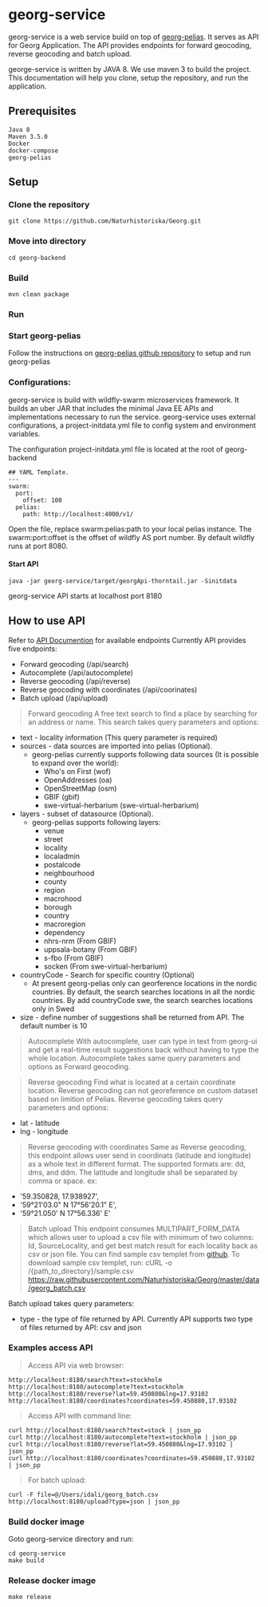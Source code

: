 # georg-service
georg-service is a web service build on top of [georg-pelias](https://github.com/Naturhistoriska/georg-pelias.git). It serves as API for Georg Application. The API provides endpoints for forward geocoding, reverse geocoding and batch upload.

george-service is written by JAVA 8. We use maven 3 to build the project.
This documentation will help you clone, setup the repository, and run the application.
## Prerequisites
```
Java 8
Maven 3.5.0
Docker
docker-compose
georg-pelias
```
## Setup
### Clone the repository
```
git clone https://github.com/Naturhistoriska/Georg.git
```
### Move into directory
```
cd georg-backend
```
### Build
```
mvn clean package
```
### Run
### Start georg-pelias
Follow the instructions on [georg-pelias github repository](https://github.com/Naturhistoriska/georg-pelias) to setup and run georg-pelias
### Configurations:
georg-service is build with wildfly-swarm microservices framework. It builds an uber JAR that includes the minimal Java EE APIs and implementations necessary to run the service. georg-service uses external configurations, a project-initdata.yml file to config system and environment variables.

The configuration project-initdata.yml file is located at the root of georg-backend

```
## YAML Template.
---
swarm:
  port:
    offset: 100
  pelias:
    path: http://localhost:4000/v1/
```
Open the file, replace swarm:pelias:path to your local pelias instance. The swarm:port:offset is the offset of wildfly AS port number. By default wildfly runs at port 8080.

#### Start API
```
java -jar georg-service/target/georgApi-thorntail.jar -Sinitdata
```
georg-service API starts at localhost port 8180
## How to use API
Refer to [API Documention](https://georg.nrm.se/swagger-ui/index.html?url=/api/swagger.json) for available endpoints
Currently API provides five endpoints:
* Forward geocoding (/api/search)
* Autocomplete (/api/autocomplete)
* Reverse geocoding (/api/reverse)
* Reverse geocoding with coordinates (/api/coorinates)
* Batch upload (/api/upload)
> Forward geocoding
A free text search to find a place by searching for an address or name.
This search takes query parameters and options:
* text - locality information (This query parameter is required)
* sources - data sources are imported into pelias (Optional).
    * georg-pelias currently supports following data sources (It is possible to expand over the world):
        * Who's on First (wof)
        * OpenAddresses (oa)
        * OpenStreetMap (osm)
        * GBIF (gbif)
        * swe-virtual-herbarium (swe-virtual-herbarium)
* layers - subset of datasource (Optional).
    * georg-pelias supports following layers:
        * venue
        * street
        * locality
        * localadmin
        * postalcode
        * neighbourhood
        * county
        * region
        * macrohood
        * borough
        * country
        * macroregion
        * dependency
        * nhrs-nrm (From GBIF)
        * uppsala-botany (From GBIF)
        * s-fbo (From GBIF)
        * socken (From swe-virtual-herbarium)
* countryCode - Search for specific country (Optional)
    * At present georg-pelias only can georference locations in the nordic countries. By default, the search searches locations in all the nordic countries. By add countryCode swe, the search searches locations only in Swed
* size - define number of suggestions shall be returned from API. The default number is 10
> Autocomplete
With autocomplete, user can type in text from georg-ui and get a real-time result suggestions back without having to type the whole location. Autocomplete takes same query parameters and options as Forward geocoding.

> Reverse geocoding
Find what is located at a certain coordinate location. Reverse geocoding can not georeference on custom dataset based on limition of Pelias.
Reverse geocoding takes query parameters and options:
* lat - latitude
* lng - longitude
> Reverse geocoding with coordinates
Same as Reverse geocoding, this endpoint allows user send in coordinats (latitude and longitude) as a whole text in different format. The supported formats are: dd, dms, and ddm. The latitude and longitude shall be separated by comma or space. ex:
   * '59.350828, 17.938927',
   * '59°21'03.0" N 17°56'20.1" E',
   * '59°21.050' N 17°56.336' E'
> Batch upload
This endpoint consumes MULTIPART_FORM_DATA which allows user to upload a csv file with minimum of two columns: Id, SourceLocality, and get best match result for each locality back as csv or json file. You can find sample csv templet from [github](https://github.com/Naturhistoriska/Georg/blob/master/data/georg_batch.csv). To download sample csv templet, run:
cURL -o /{path_to_directory}/sample.csv https://raw.githubusercontent.com/Naturhistoriska/Georg/master/data/georg_batch.csv

Batch upload takes query parameters:
* type - the type of file returned by API. Currently API supports two type of files returned by API: csv and json
### Examples access API
> Access API via web browser:
```
http://localhost:8180/search?text=stockholm
http://localhost:8180/autocomplete?text=stockholm
http://localhost:8180/reverse?lat=59.450880&lng=17.93102
http://localhost:8180/coordinates?coordinates=59.450880,17.93102
```
> Access API with command line:
```
curl http://localhost:8180/search?text=stock | json_pp
curl http://localhost:8180/autocomplete?text=stockholm | json_pp
curl http://localhost:8180/reverse?lat=59.450880&lng=17.93102 | json_pp
curl http://localhost:8180/coordinates?coordinates=59.450880,17.93102 | json_pp
```
> For batch upload:
```
curl -F file=@/Users/idali/georg_batch.csv  http://localhost:8180/upload?type=json | json_pp
```

### Build docker image
Goto georg-service directory and run:
```
cd georg-service
make build
```
### Release docker image
```
make release
```

